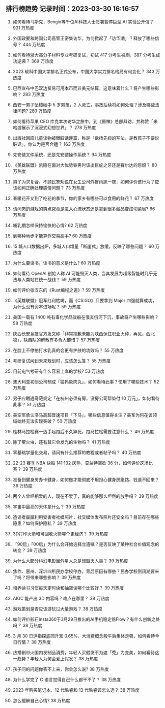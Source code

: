 
## 排行榜趋势 记录时间：2023-03-30 16:16:57
  
  1. 如何看待马斯克，Bengio等千位AI科技人士签署暂停巨型 AI 实验公开信？ 931 万热度
    
  2. 外国政要和跨国公司高管正密集访华，为何掀起了「访华潮」？释放了哪些信号？ 444 万热度
    
  3. 如何看待浙大高分子材料专业考研复试，初试 417 分考生被刷，387 分考生成功逆袭？ 369 万热度
    
  4. 2023 软科中国大学排名正式公布，中国大学实力排名格局有何变化？ 343 万热度
    
  5. 巴西宣布中巴双边贸易可用本币而非美元结算，这意味着什么？将产生哪些影响？ 283 万热度
    
  6. 西安一男子坠楼砸中 5 岁男孩，2 人死亡，事故后续将如何处理？涉及哪些法律问题? 280 万热度
    
  7. 如何看待苹果 CEO 库克本次访华之旅中，到《原神》总部拜访，并称赞「米哈游展示了沉浸式幻想世界」？ 278 万热度
    
  8. 出版社回应儿童读物被曝脏话连篇，称是「欲扬先抑的写法，是教孩子不要说脏话」，你认为是否合适？ 163 万热度
    
  9. 先安装文件系统，还是先安装操作系统？ 94 万热度
    
  10. 《英雄联盟》凯隐在面对大优势铁男时该出巨蛇之牙还是赛尔达的怨恨？ 80 万热度
    
  11. 男子为求复合，不顾民警劝说在女生公司外冒雨跪一夜，如何评价该行为？应该如何正确处理感情问题？ 73 万热度
    
  12. 春暖花开又到了吃花的季节，你的家乡有哪些可以食用的鲜花？ 67 万热度
    
  13. 请问肉鸽游戏的爽点究竟是进入心流状态还是拿到很多藏品变成切菜局? 66 万热度
    
  14. 哺乳期怎样保持愉快的心情? 62 万热度
    
  15. 到哪种地步才能算作交易高手? 60 万热度
    
  16. 15 城人口数据出炉，多城人口增量「断崖式」放缓，反映了哪些问题？ 60 万热度
    
  17. 为什么要读书，读书的意义是什么? 60 万热度
    
  18. 如何看待 OpenAI 创始人称 AI 可能毁灭人类，当其发展为超级智能时几乎无法与人类站在统一战线？ 59 万热度
    
  19. 如何评价张汉东的《Rust编程之道》? 59 万热度
    
  20. 《英雄联盟》冠军红利枯竭，而《CS:GO》只要拿到 Major 四强就算成功，为什么没有资本进场呢？ 59 万热度
    
  21. 美国一载有 1400 吨有毒化学品驳船在俄亥俄河下沉，事故将产生哪些影响？ 58 万热度
    
  22. 陕西长安竞技官方发文称「非常抱歉未能为陕西保住职业火种，再见，西北狼」，陕西队的解散有多令人惋惜？ 57 万热度
    
  23. 在脸上不停拍打水乳真的会更有护肤的功效吗？ 55 万热度
    
  24. 考研复试问到未来规划时，应该怎么答？ 55 万热度
    
  25. 目前电气考研有什么容易上岸的学校? 53 万热度
    
  26. 澳大利亚初创公司制成「猛犸象肉丸」，如何看待此事？使用了哪些技术？ 52 万热度
    
  27. 男子应聘遇奇葩规定「在杭州必须有房，没房公司帮垫付 10 万元」，如何看待此事？ 51 万热度
    
  28. 美空军承认洛马高超音速项目「下马」，哪些信息值得关注？美军为何在该领域始终无法实现突破？ 50 万热度
    
  29. 桂林马拉松赛一选手起跑后不久猝死，跑马拉松需要注意什么？ 49 万热度
    
  30. 除了萤火虫，还有其它会发光的生物吗？ 41 万热度
    
  31. 零基础学量化交易，请问有什么推荐的教程或者帖子吗？ 40 万热度
    
  32. 22-23 赛季 NBA 快船 141:132 灰熊，莫兰特空砍 36 分，如何评价这场比赛？ 39 万热度
    
  33. 准备到健身房办卡健身，如何做才能彻底不用担心健身房跑路、钱退不回来？ 39 万热度
    
  34. 两个人曾经相爱的人，现在不爱了，真的能够那么坦然的放手吗？ 39 万热度
    
  35. 宇宙中最亮的天体是什么？ 39 万热度
    
  36. 造谣者屡屡利用受害者社媒照片，社交媒体发布照片还安全吗？目前存在哪些隐患？如何保护隐私？ 39 万热度
    
  37. 3D打印火箭和可回收火箭哪个更经济？ 39 万热度
    
  38. 「90后」「00后」为什么会开始选择立遗嘱？是否反映了某种社会价值观念的转变？ 39 万热度
    
  39. 为什么大部分科幻电影里外星人总是想毁灭人类？ 39 万热度
    
  40. 焦作、惠州、深圳四所民办学校停办，背后原因有哪些？民办学校倒闭潮要来了吗？将带来哪些影响？ 39 万热度
    
  41. 培养读书习惯每天定时读和抽空读哪个比较好？ 39 万热度
    
  42. AIGC 能产出 3D 内容吗？难点在哪里？ 38 万热度
    
  43. 游戏策划是否应该游玩过大量游戏？ 38 万热度
    
  44. 如何评价影石Insta360于3月29日推出的AI手机稳定器Flow？有什么创新之处吗？ 38 万热度
    
  45. 3 月 30 日沪指探底回升涨 0.65%，大消费概念股午后集体走强，如何看待今日行情？ 38 万热度
    
  46. 热播剧带火国内发制品消费，年轻人买假发不为遮「秃」为变美，如何看待这一趋势？年轻人为何会爱上假发？ 38 万热度
    
  47. 孩子问的问题你答不上来，你会怎么说? 38 万热度
    
  48. 为什么学完了 C 语言觉得自己什么都干不了？ 38 万热度
    
  49. 2023 年购买笔记本，12 代酷睿和 13 代酷睿该怎么选？ 38 万热度
    
  50. 怎么缓解自己心情? 38 万热度
    